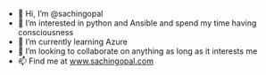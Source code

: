 - 👋 Hi, I’m @sachingopal
- 👀 I’m interested in python and Ansible and spend my time having consciousness
- 🌱 I’m currently learning Azure
- 💞️ I’m looking to collaborate on anything as long as it interests me
- 📫 Find me at www.sachingopal.com

<!---
sachingopal/sachingopal is a ✨ special ✨ repository because its `README.md` (this file) appears on your GitHub profile.
You can click the Preview link to take a look at your changes.
--->
